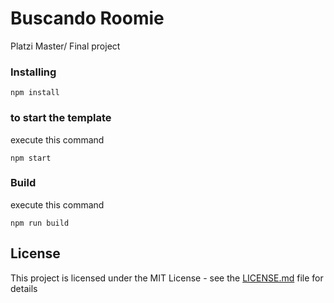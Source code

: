 # Buscando Roomie

Platzi Master/ Final project

### Installing

```
npm install
```

### to start the template

execute this command

```
npm start
```

### Build

execute this command

```
npm run build
```

## License

This project is licensed under the MIT License - see the [LICENSE.md](LICENSE.md) file for details
